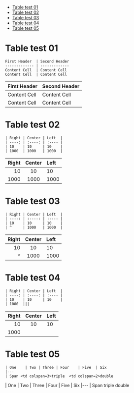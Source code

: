   - [Table test 01](#user-content-table-test-01)
  - [Table test 02](#user-content-table-test-02)
  - [Table test 03](#user-content-table-test-03)
  - [Table test 04](#user-content-table-test-04)
  - [Table test 05](#user-content-table-test-05)


# Table test 01

```
First Header  | Second Header
------------- | -------------
Content Cell  | Content Cell
Content Cell  | Content Cell

```

First Header  | Second Header
------------- | -------------
Content Cell  | Content Cell
Content Cell  | Content Cell



# Table test 02

```
| Right | Center | Left  |
| ----: | :----: | :---- |
| 10    | 10     | 10    |
| 1000  | 1000   | 1000  |

```

| Right | Center | Left  |
| ----: | :----: | :---- |
| 10    | 10     | 10    |
| 1000  | 1000   | 1000  |



# Table test 03

```
| Right | Center | Left  |
| ----: | :----: | :---- |
| 10    | 10     | 10    |
| ^     | 1000   | 1000  |

```

| Right | Center | Left  |
| ----: | :----: | :---- |
| 10    | 10     | 10    |
| ^     | 1000   | 1000  |



# Table test 04

```
| Right | Center | Left  |
| ----: | :----: | :---- |
| 10    | 10     | 10    |
| 1000  |||

```

| Right | Center | Left  |
| ----: | :----: | :---- |
| 10    | 10     | 10    |
| 1000  |||



# Table test 05

```
| One    | Two | Three | Four    | Five  | Six
|---
| Span <td colspan=3>triple  <td colspan=2>double

```

| One    | Two | Three | Four    | Five  | Six 
|---
| Span <td colspan=3>triple  <td colspan=2>double



